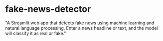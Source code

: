 # fake-news-detector
"A Streamlit web app that detects fake news using machine learning and natural language processing. Enter a news headline or text, and the model will classify it as real or fake."
